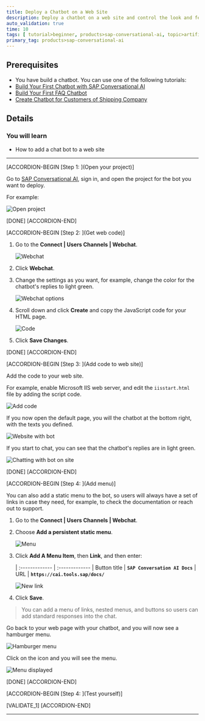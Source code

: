 ```yaml
---
title: Deploy a Chatbot on a Web Site
description: Deploy a chatbot on a web site and control the look and feel.
auto_validation: true
time: 10
tags: [ tutorial>beginner, products>sap-conversational-ai, topic>artificial-intelligence, topic>machine-learning]
primary_tag: products>sap-conversational-ai
---
```


## Prerequisites
 - You have build a chatbot. You can use one of the following tutorials:
 - [Build Your First Chatbot with SAP Conversational AI](cai-bot-getting-started)
 - [Build Your First FAQ Chatbot](conversational-ai-faq-chatbot-beginner)
 - [Create Chatbot for Customers of Shipping Company](group.cai-shipping-bot)

## Details
### You will learn
  - How to add a chat bot to a web site

---

[ACCORDION-BEGIN [Step 1: ](Open your project)]

Go to [SAP Conversational AI](https://cai.tools.sap/signup), sign in, and open the project for the bot you want to deploy.

For example:

![Open project](OpenProject.png)


[DONE]
[ACCORDION-END]

[ACCORDION-BEGIN [Step 2: ](Get web code)]

1. Go to the **Connect | Users Channels | Webchat**.

    ![Webchat](Webchat.png)

2. Click **Webchat**.

3. Change the settings as you want, for example, change the color for the chatbot's replies to light green.

    ![Webchat options](Webchat-options.png)

4. Scroll down and click **Create** and copy the JavaScript code for your HTML page.

    ![Code](Webchat-code.png)

5. Click **Save Changes**.

[DONE]
[ACCORDION-END]


[ACCORDION-BEGIN [Step 3: ](Add code to web site)]

Add the code to your web site.

For example, enable Microsoft IIS web server, and edit the `iisstart.html` file by adding the script code.

![Add code](AddCode.png)

If you now open the default page, you will the chatbot at the bottom right, with the texts you defined.

![Website with bot](AddCode-website.png)

If you start to chat, you can see that the chatbot's replies are in light green.

![Chatting with bot on site](AddCode-website2.png)

[DONE]
[ACCORDION-END]



[ACCORDION-BEGIN [Step 4: ](Add menu)]

You can also add a static menu to the bot, so users will always have a set of links in case they need, for example, to check the documentation or reach out to support.

1. Go to the **Connect | Users Channels | Webchat**.

2. Choose **Add a persistent static menu**.

    ![Menu](menu1.png)

3. Click **Add A Menu Item**, then **Link**, and then enter:


    |  :------------- | :-------------
    |  Button title   | **`SAP Conversation AI Docs`**
    |  URL           | **`https://cai.tools.sap/docs/`**

    ![New link](menu2.png)

4. Click **Save**.

>You can add a menu of links, nested menus, and buttons so users can add standard responses into the chat.

Go back to your web page with your chatbot, and you will now see a hamburger menu.

![Hamburger menu](menu-test.png)

Click on the icon and you will see the menu.

![Menu displayed](menu-test2.png)

[DONE]
[ACCORDION-END]





[ACCORDION-BEGIN [Step 4: ](Test yourself)]



[VALIDATE_1]
[ACCORDION-END]



---
